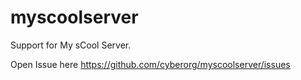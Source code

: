 # myscoolserver
Support for My sCool Server.

Open Issue here https://github.com/cyberorg/myscoolserver/issues
